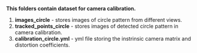 **This folders contain dataset for camera calibration.** <br/>

1. **images_circle** - stores images of circle pattern from different views.
2. **tracked_points_circle** - stores images of detected circle pattern in camera calibration.
3. **calibration_circle.yml** - yml file storing the instrinsic camera matrix and distortion coefficients.
